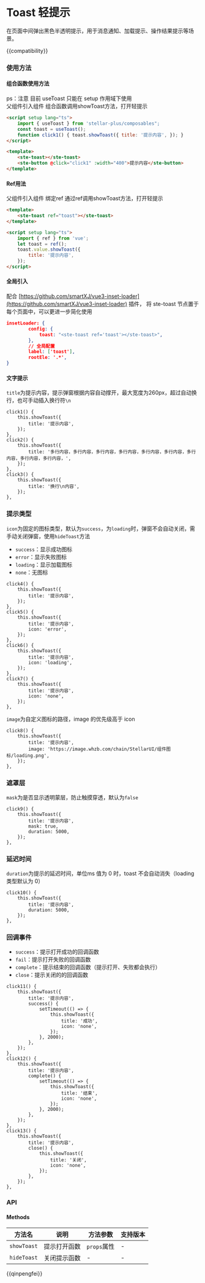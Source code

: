 # Toast 轻提示

在页面中间弹出黑色半透明提示，用于消息通知、加载提示、操作结果提示等场景。

{{compatibility}}

### 使用方法

#### 组合函数使用方法

ps：注意 目前 useToast 只能在 setup 作用域下使用  
父组件引入组件 组合函数调用showToast方法，打开轻提示

```html
<script setup lang="ts">
    import { useToast } from 'stellar-plus/composables";
    const toast = useToast();
    function click1() { toast.showToast({ title: '提示内容', }); }
</script>
```

```html
<template>
    <ste-toast></ste-toast>
    <ste-button @click="click1" :width="400">提示内容</ste-button>
</template>
```

#### Ref用法

父组件引入组件 绑定ref 通过ref调用showToast方法，打开轻提示

```html
<template>
    <ste-toast ref="toast"></ste-toast>
</template>
```

```html
<script setup lang="ts">
    import { ref } from 'vue';
    let toast = ref();
    toast.value.showToast({
        title: '提示内容',
    });
</script>
```

#### 全局引入

配合 [https://github.com/smartXJ/vue3-inset-loader](https://github.com/smartXJ/vue3-inset-loader) 插件， 将 ste-toast 节点置于每个页面中，可以更进一步简化使用

```json
insetLoader: {
        config: {
            toast: "<ste-toast ref='toast'></ste-toast>",
        },
        // 全局配置
        label: ['toast'],
        rootEle: '.*',
}
```

#### 文字提示

`title`为提示内容，提示弹窗根据内容自动撑开，最大宽度为260px，超过自动换行，也可手动插入换行符`\n`

```
click1() {
	this.showToast({
		title: '提示内容',
	});
},
click2() {
	this.showToast({
		title: '多行内容，多行内容，多行内容，多行内容，多行内容，多行内容，多行内容，多行内容，多行内容，',
	});
},
click3() {
	this.showToast({
		title: '换行\n内容',
	});
},
```

### 提示类型

`icon`为固定的图标类型，默认为`success`，为`loading`时，弹窗不会自动关闭，需手动关闭弹窗，使用`hideToast`方法

-   `success`：显示成功图标
-   `error`：显示失败图标
-   `loading`：显示加载图标
-   `none`：无图标

```
click4() {
	this.showToast({
		title: '提示内容',
	});
},
click5() {
	this.showToast({
		title: '提示内容',
		icon: 'error',
	});
},
click6() {
	this.showToast({
		title: '提示内容',
		icon: 'loading',
	});
},
click7() {
	this.showToast({
		title: '提示内容',
		icon: 'none',
	});
},
```

`image`为自定义图标的路径，image 的优先级高于 icon

```
click8() {
	this.showToast({
		title: '提示内容',
		image: 'https://image.whzb.com/chain/StellarUI/组件图标/loading.png',
	});
},
```

### 遮罩层

`mask`为是否显示透明蒙层，防止触摸穿透，默认为`false`

```
click9() {
	this.showToast({
		title: '提示内容',
		mask: true,
		duration: 5000,
	});
},
```

### 延迟时间

`duration`为提示的延迟时间，单位ms 值为 0 时，toast 不会自动消失（loading 类型默认为 0）

```
click10() {
	this.showToast({
		title: '提示内容',
		duration: 5000,
	});
},
```

### 回调事件

-   `success`：提示打开成功的回调函数
-   `fail`：提示打开失败的回调函数
-   `complete`：提示结束的回调函数（提示打开、失败都会执行）
-   `close`：提示关闭的的回调函数

```
click11() {
	this.showToast({
		title: '提示内容',
		success() {
			setTimeout(() => {
				this.showToast({
					title: '成功',
					icon: 'none',
				});
			}, 2000);
		},
	});
},
click12() {
	this.showToast({
		title: '提示内容',
		complete() {
			setTimeout(() => {
				this.showToast({
					title: '结束',
					icon: 'none',
				});
			}, 2000);
		},
	});
},
click13() {
	this.showToast({
		title: '提示内容',
		close() {
			this.showToast({
				title: '关闭',
				icon: 'none',
			});
		},
	});
},
```

### API

<!-- props -->

#### Methods

| 方法名      | 说明         | 方法参数    | 支持版本 |
| ----------- | ------------ | ----------- | -------- |
| `showToast` | 提示打开函数 | `props`属性 | -        |
| `hideToast` | 关闭提示函数 | -           | -        |

{{qinpengfei}}
